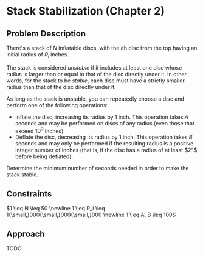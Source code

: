 # Stack Stabilization (Chapter 2)

## Problem Description

There's a stack of $N$ inflatable discs, with the $i\text{th}$ disc from the top having an initial radius of $R_i$ inches.

The stack is considered *unstable* if it includes at least one disc whose radius is larger than or equal to that of the disc directly under it. In other words, for the stack to be *stable*, each disc must have a strictly smaller radius than that of the disc directly under it.

As long as the stack is unstable, you can repeatedly choose a disc and perform one of the following operations:
- Inflate the disc, increasing its radius by $1$ inch. This operation takes $A$ seconds and may be performed on discs of any radius (even those that exceed $10^9$ inches).
- Deflate the disc, decreasing its radius by $1$ inch. This operation takes $B$ seconds and may only be performed if the resulting radius is a positive integer number of inches (that is, if the disc has a radius of at least $2"$ before being deflated).

Determine the minimum number of seconds needed in order to make the stack stable.

## Constraints

$1 \leq N \leq 50 \newline 1 \leq R_i \leq 1{\small,}000{\small,}000{\small,}000 \newline 1 \leq A, B \leq 100$

## Approach

TODO